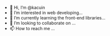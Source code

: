 - 👋 Hi, I’m @kacuin
- 👀 I’m interested in web developing...
- 🌱 I’m currently learning the front-end libraries...
- 💞️ I’m looking to collaborate on ...
- 📫 How to reach me ...

<!---
kacuin/kacuin is a ✨ special ✨ repository because its `README.md` (this file) appears on your GitHub profile.
You can click the Preview link to take a look at your changes.
--->

